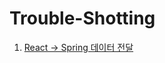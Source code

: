 # Trouble-Shotting
1. [React -> Spring 데이터 전달](https://github.com/itavita08/FinalProject-TroubleShooting/blob/main/trouble-shooting/React-Spring%20data%20%EC%97%B0%EB%8F%99.md)
